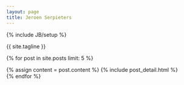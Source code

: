```yaml
---
layout: page
title: Jeroen Serpieters
---
```

{% include JB/setup %}

{{ site.tagline }}

{% for post in site.posts limit: 5 %}
<div class="blog-index">
  {% assign content = post.content %}
  {% include post_detail.html %}
</div>
{% endfor %}
